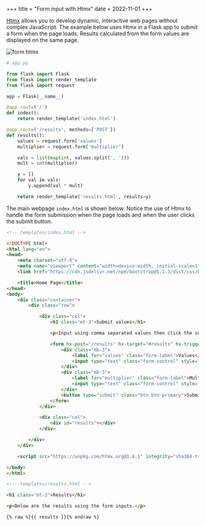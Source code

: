 +++
title = "Form input with Htmx"
date = 2022-11-01
+++

[Htmx](https://htmx.org) allows you to develop dynamic, interactive web pages without complex JavaScript. The example below uses Htmx in a Flask app to submit a form when the page loads. Results calculated from the form values are displayed on the same page.

<p><img src="/img/flask-form-htmx.png" style="max-width:100%;" alt="form htmx"></p>

```python
# app.py

from flask import Flask
from flask import render_template
from flask import request

app = Flask(__name__)

@app.route('/')
def index():
    return render_template('index.html')

@app.route('/results', methods=['POST'])
def results():
    values = request.form['values']
    multiplier = request.form['multiplier']

    vals = list(map(int, values.split(', ')))
    mult = int(multiplier)

    y = []
    for val in vals:
        y.append(val * mult)

    return render_template('results.html', results=y)
```

The main webpage `index.html` is shown below. Notice the use of Htmx to handle the form submission when the page loads and when the user clicks the submit button.

```html
<!-- templates/index.html -->

<!DOCTYPE html>
<html lang="en">
<head>
    <meta charset="utf-8">
    <meta name="viewport" content="width=device-width, initial-scale=1">
    <link href="https://cdn.jsdelivr.net/npm/bootstrap@5.1.3/dist/css/bootstrap.min.css" rel="stylesheet" integrity="sha384-1BmE4kWBq78iYhFldvKuhfTAU6auU8tT94WrHftjDbrCEXSU1oBoqyl2QvZ6jIW3" crossorigin="anonymous">

    <title>Home Page</title>
</head>
<body>
    <div class="container">
        <div class="row">

            <div class="col">
                <h1 class="mt-3">Submit values</h1>

                <p>Input using comma separated values then click the submit button to see results.</p>

                <form hx-post="/results" hx-target="#results" hx-trigger="load, submit">
                    <div class="mb-3">
                        <label for="values" class="form-label">Values</label>
                        <input type="text" class="form-control" style="max-width:200px;" name="values" value="1, 2, 3, 4, 5">
                    </div>
                    <div class="mb-3">
                        <label for="multiplier" class="form-label">Multiplier</label>
                        <input type="text" class="form-control" style="max-width:200px;" name="multiplier" value="3">
                    </div>
                    <button type="submit" class="btn btn-primary">Submit</button>
                </form>
            </div>

            <div class="col">
                <div id="results"></div>
            </div>

        </div>
    </div>

    <script src="https://unpkg.com/htmx.org@1.6.1" integrity="sha384-tvG/2mnCFmGQzYC1Oh3qxQ7CkQ9kMzYjWZSNtrRZygHPDDqottzEJsqS4oUVodhW" crossorigin="anonymous"></script>

</body>
</html>
```

```html
<!-- templates/results.html -->

<h1 class="mt-3">Results</h1>

<p>Below are the results using the form inputs.</p>

{% raw %}{{ results }}{% endraw %}
```
